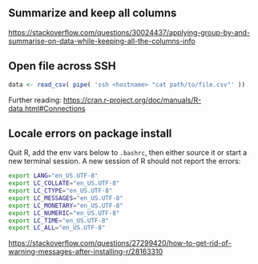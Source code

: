 ## Summarize and keep all columns

https://stackoverflow.com/questions/30024437/applying-group-by-and-summarise-on-data-while-keeping-all-the-columns-info


## Open file across SSH

```r
data <- read_csv( pipe( 'ssh <hostname> "cat path/to/file.csv"' ))
```

Further reading: https://cran.r-project.org/doc/manuals/R-data.html#Connections


## Locale errors on package install

Quit R, add the env vars below to `.bashrc`, then either source it or start a new terminal session.
A new session of R should not report the errors:

```bash
export LANG="en_US.UTF-8"
export LC_COLLATE="en_US.UTF-8"
export LC_CTYPE="en_US.UTF-8"
export LC_MESSAGES="en_US.UTF-8"
export LC_MONETARY="en_US.UTF-8"
export LC_NUMERIC="en_US.UTF-8"
export LC_TIME="en_US.UTF-8"
export LC_ALL="en_US.UTF-8"
```

https://stackoverflow.com/questions/27299420/how-to-get-rid-of-warning-messages-after-installing-r/28163310

